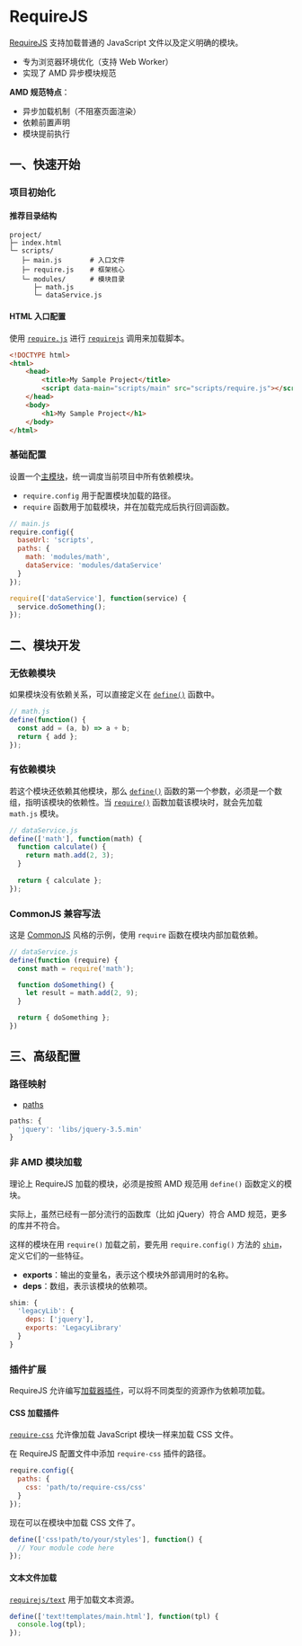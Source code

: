 # RequireJS

[RequireJS](https://github.com/requirejs/requirejs) 支持加载普通的 JavaScript 文件以及定义明确的模块。

- 专为浏览器环境优化（支持 Web Worker）
- 实现了 AMD 异步模块规范

**AMD 规范特点**：

- 异步加载机制（不阻塞页面渲染）
- 依赖前置声明
- 模块提前执行

## 一、快速开始

### 项目初始化

#### 推荐目录结构

```text
project/
├─ index.html
└─ scripts/
   ├─ main.js       # 入口文件
   ├─ require.js    # 框架核心
   └─ modules/      # 模块目录
      ├─ math.js
      └─ dataService.js
```

#### HTML 入口配置

使用 [`require.js`](https://requirejs.org/docs/download.html#requirejs) 进行 [`requirejs`](https://requirejs.org/docs/api.html#config) 调用来加载脚本。

```html
<!DOCTYPE html>
<html>
    <head>
        <title>My Sample Project</title>
        <script data-main="scripts/main" src="scripts/require.js"></script>
    </head>
    <body>
        <h1>My Sample Project</h1>
    </body>
</html>
```

### 基础配置

设置一个[主模块](https://requirejs.org/docs/api.html#data-main)，统一调度当前项目中所有依赖模块。

- `require.config` 用于配置模块加载的路径。
- `require` 函数用于加载模块，并在加载完成后执行回调函数。

```javascript
// main.js
require.config({
  baseUrl: 'scripts',
  paths: {
    math: 'modules/math',
    dataService: 'modules/dataService'
  }
});

require(['dataService'], function(service) {
  service.doSomething();
});
```

## 二、模块开发

### 无依赖模块

如果模块没有依赖关系，可以直接定义在 [`define()`](https://requirejs.org/docs/api.html#deffunc) 函数中。

```javascript
// math.js
define(function() {
  const add = (a, b) => a + b;
  return { add };
});
```

### 有依赖模块

若这个模块还依赖其他模块，那么 [`define()`](https://requirejs.org/docs/api.html#defdep) 函数的第一个参数，必须是一个数组，指明该模块的依赖性。当 [`require()`](https://requirejs.org/docs/api.html#data-main) 函数加载该模块时，就会先加载 `math.js` 模块。

```javascript
// dataService.js
define(['math'], function(math) {
  function calculate() {
    return math.add(2, 3);
  }
  
  return { calculate };
});
```

### CommonJS 兼容写法

这是 [CommonJS](https://requirejs.org/docs/commonjs.html) 风格的示例，使用 `require` 函数在模块内部加载依赖。

```javascript
// dataService.js
define(function (require) {
  const math = require('math');

  function doSomething() {
    let result = math.add(2, 9);
  }

  return { doSomething };
})
```

## 三、高级配置

### 路径映射

- [paths](https://requirejs.org/docs/api.html#config-paths)

```javascript
paths: {
  'jquery': 'libs/jquery-3.5.min'
}
```

### 非 AMD 模块加载

理论上 RequireJS 加载的模块，必须是按照 AMD 规范用 `define()` 函数定义的模块。

实际上，虽然已经有一部分流行的函数库（比如 jQuery）符合 AMD 规范，更多的库并不符合。

这样的模块在用 `require()` 加载之前，要先用 `require.config()` 方法的 [`shim`](https://requirejs.org/docs/api.html#config-shim)，定义它们的一些特征。

- **exports**：输出的变量名，表示这个模块外部调用时的名称。
- **deps**：数组，表示该模块的依赖项。

```javascript
shim: {
  'legacyLib': {
    deps: ['jquery'],
    exports: 'LegacyLibrary'
  }
}
```

### 插件扩展

RequireJS 允许编写[加载器插件](https://requirejs.org/docs/plugins.html)，可以将不同类型的资源作为依赖项加载。

#### CSS 加载插件

[`require-css`](https://github.com/guybedford/require-css) 允许像加载 JavaScript 模块一样来加载 CSS 文件。

在 RequireJS 配置文件中添加 `require-css` 插件的路径。

```javascript
require.config({
  paths: {
    css: 'path/to/require-css/css'
  }
});
```

现在可以在模块中加载 CSS 文件了。

```javascript
define(['css!path/to/your/styles'], function() {
  // Your module code here
});
```

#### 文本文件加载

[`requirejs/text`](https://github.com/requirejs/text) 用于加载文本资源。

```javascript
define(['text!templates/main.html'], function(tpl) {
  console.log(tpl);
});
```

